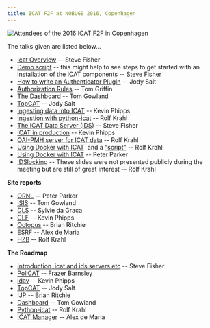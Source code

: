 ```yaml
---
title: ICAT F2F at NOBUGS 2016, Copenhagen
---
```


![Attendees of the 2016 ICAT F2F in Copenhagen](/group.jpg "Attendees of the 2016 ICAT F2F in Copenhagen")

The talks given are listed below...

- [Icat Overview](/pdf/collaboration/communication/face-to-face-meetings/copenhagen-2016/ICAT-overview-2016.pdf) -- Steve Fisher
- [Demo script](/pdf/collaboration/communication/face-to-face-meetings/copenhagen-2016/Demoscript.pdf) --
  this might help to see steps to get started with an installation of
  the ICAT components -- Steve Fisher
- [How to write an Authenticator Plugin](/pdf/collaboration/communication/face-to-face-meetings/copenhagen-2016/How-to-Write-an-Authentication-Plugin.pdf) -- Jody Salt
- [Authorization Rules](/pdf/collaboration/communication/face-to-face-meetings/copenhagen-2016/rules.pdf) -- Tom Griffin
- [The Dashboard](/pdf/collaboration/communication/face-to-face-meetings/copenhagen-2016/dashboard.pdf) -- Tom Gowland
- [TopCAT](/pdf/collaboration/communication/face-to-face-meetings/copenhagen-2016/topcat.pdf) -- Jody Salt
- [Ingesting data into ICAT](/pdf/collaboration/communication/face-to-face-meetings/copenhagen-2016/ingestion.pdf) -- Kevin Phipps
- [Ingestion with python-icat](/pdf/collaboration/communication/face-to-face-meetings/copenhagen-2016/ingestion-python-icat.pdf) -- Rolf Krahl
- [The ICAT Data Server (IDS)](/pdf/collaboration/communication/face-to-face-meetings/copenhagen-2016/ids.pdf) -- Steve Fisher
- [ICAT in production](/pdf/collaboration/communication/face-to-face-meetings/copenhagen-2016/production.pdf) -- Kevin Phipps
- [OAI-PMH server for ICAT data](/pdf/collaboration/communication/face-to-face-meetings/copenhagen-2016/oai-pmh.pdf) -- Rolf Krahl
- [Using Docker with ICAT](/pdf/collaboration/communication/face-to-face-meetings/copenhagen-2016/docker-rolf.pdf) 
  and a ["script"](/pdf/collaboration/communication/face-to-face-meetings/copenhagen-2016/hands-on.txt) -- Rolf Krahl
- [Using Docker with ICAT](/pdf/collaboration/communication/face-to-face-meetings/copenhagen-2016/docker-peter.pdf) -- Peter Parker
- [IDSlocking](/pdf/collaboration/communication/face-to-face-meetings/copenhagen-2016/ids-locking.pdf)
  -- These slides were not presented publicly during the meeting but
  are still of great interest -- Rolf Krahl

**Site reports**

- [ORNL](/pdf/collaboration/communication/face-to-face-meetings/copenhagen-2016/ornl.pdf) -- Peter Parker
- [ISIS](/pdf/collaboration/communication/face-to-face-meetings/copenhagen-2016/isis.pdf) -- Tom Gowland
- [DLS](/pdf/collaboration/communication/face-to-face-meetings/copenhagen-2016/dls.pdf) -- Sylvie da Graca
- [CLF](/pdf/collaboration/communication/face-to-face-meetings/copenhagen-2016/clf.pdf) -- Kevin Phipps
- [Octopus](/pdf/collaboration/communication/face-to-face-meetings/copenhagen-2016/octopus.pdf) -- Brian Ritchie
- [ESRF](/pdf/collaboration/communication/face-to-face-meetings/copenhagen-2016/esrf.pdf) -- Alex de Maria
- [HZB](/pdf/collaboration/communication/face-to-face-meetings/copenhagen-2016/hzb.pdf) -- Rolf Krahl

**The Roadmap**

- [Introduction, icat and ids servers etc](/pdf/collaboration/communication/face-to-face-meetings/copenhagen-2016/rm-intro.pdf) -- Steve Fisher
- [PollCAT](/pdf/collaboration/communication/face-to-face-meetings/copenhagen-2016/rm-pollcat.pdf) -- Frazer Barnsley
- [idav](/pdf/collaboration/communication/face-to-face-meetings/copenhagen-2016/rm-idav.pdf) -- Kevin Phipps
- [TopCAT](/pdf/collaboration/communication/face-to-face-meetings/copenhagen-2016/rm-topcat.pdf) -- Jody Salt
- [IJP](/pdf/collaboration/communication/face-to-face-meetings/copenhagen-2016/rm-ijp.pdf) -- Brian Ritchie
- [Dashboard](/pdf/collaboration/communication/face-to-face-meetings/copenhagen-2016/rm-dashboard.pdf) -- Tom Gowland
- [Python-icat](/pdf/collaboration/communication/face-to-face-meetings/copenhagen-2016/rm-python-icat.pdf) -- Rolf Krahl
- [ICAT Manager](/pdf/collaboration/communication/face-to-face-meetings/copenhagen-2016/rm-icatmanager.pdf) -- Alex de Maria
